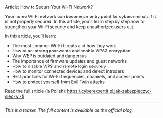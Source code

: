 Article: How to Secure Your Wi-Fi Network?

Your home Wi-Fi network can become an entry point for cybercriminals if it is not properly secured. In this article, you’ll learn step by step how to strengthen your Wi-Fi security and keep unauthorized users out.

In this article, you’ll learn:
- The most common Wi-Fi threats and how they work
- How to set strong passwords and enable WPA3 encryption
- Why WEP is outdated and dangerous
- The importance of firmware updates and guest networks
- How to disable WPS and remote login securely
- How to monitor connected devices and detect intruders
- Best practices for Wi-Fi frequencies, channels, and access points
- How to protect yourself from Evil Twin attacks

Read the full article (in Polish): https://cyberexpertit.pl/jak-zabezpieczyc-siec-wi-fi

---

_This is a teaser. The full content is available on the official blog._
